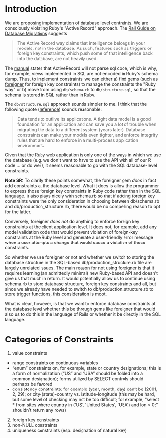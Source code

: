 # Introduction

We are proposing implementation of database level contraints. We are consciously violating Ruby's "Active Record" approach. The [Rail Guide on Database Migrations](http://guides.rubyonrails.org/migrations.html#active-record-and-referential-integrity) suggests

> The Active Record way claims that intelligence belongs in your models, not in the database. As such, features such as triggers or foreign key constraints, which push some of that intelligence back into the database, are not heavily used.

The [manual](http://guides.rubyonrails.org/migrations.html#schema-dumping-and-you) states that ActiveRecord will not parse sql code, which is why, for example, views implemented in SQL are not encoded in Ruby's schema dump. Thus, to implement constraints, we can either a) find gems (such as [foreigner](https://github.com/matthuhiggins/foreigner) for foreign key constraints) to manage the constraints the "Ruby way" or b) move from using `db/schema.rb` to `db/structure.sql`, so that the schema is stored in SQL rather than in Ruby.

The `db/structure.sql` approach sounds simpler to me. I think that the following quote ([reference](http://ewout.name/2009/12/rails-models-with-teeth-and-database-constraints/)) sounds reasonable:

> Data tends to outlive its applications. A tight data model is a good foundation for an application and can save you a lot of trouble when migrating the data to a different system (years later). Database constraints can make your models even tighter, and enforce integrity rules that are hard to enforce in a multi-process application environment. 

Given that the Ruby web application is only one of the ways in which we use the database (e.g. we don't want to have to use the API with all of our R code ... or do we?), it seems reasonable to go with the SQL database-level constraints.

**Note SR:** To clarify these points somewhat, the foreigner gem _does_ in fact add constraints at the database level.  What it does is allow the programmer to express those foreign key constraints in Ruby code rather than in the SQL language.  It also plays nicely with schema.rb so that if adding foreign key constraints were the only consideration in choosing between db/schema.rb and db/production\_structure.rb, there would be no compelling reason to opt for the latter.

Conversely, foreigner _does not_ do anything to enforce foreign key constraints at the client application level.  It does not, for example, add any model validation code that would prevent violation of foreign-key constraints at the Ruby level and generate a user-friendly error message when a user attempts a change that would cause a violation of those constraints.

So whether we use foreigner or not and whether we switch to storing the database structure in the SQL-based db/production\_structure.rb file are largely unrelated issues.  The main reason for not using foreigner is that it requires learning (an admittedly minimal) new Ruby-based API and doesn't give us that much in return.  It would potentially allow us to continue using schema.rb to store database structure, foreign key constraints and all, but since we already have needed to switch to db/production_structure.rb to store trigger functions, this consideration is moot.

What _is_ clear, however, is that we want to enforce database constraints at the database level whether this be through gems like foreigner that would also us to do this in the language of Rails or whether it be directly in the SQL language.

# Categories of Constraints

1.	value constraints
 *	range constraints on continuous variables
 *	“enum” constraints on, for example, state or country designations; this is a form of normalization (“US” and “USA” should be folded into a common designation); forms utilized by SELECT controls should perhaps be favored
 *	consistency constraints: for example (year, month, day) can’t be (2001, 2, 29); or city-(state)-country vs. latitude-longitude (this may be hard, but some level of checking may not be too difficult; for example, “select * from sites where country in ('US', 'United States', 'USA') and lon > 0;” shouldn’t return any rows)
2.	foreign key constraints
3.	non-NULL constraints
4.	uniqueness constraints (esp. designation of natural key)

